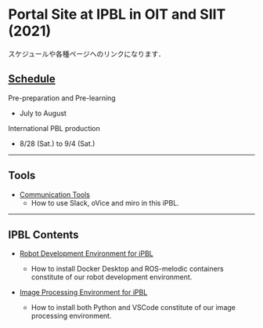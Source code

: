 #  Portal Site at IPBL in OIT and SIIT (2021) 
スケジュールや各種ページへのリンクになります．
## [Schedule](https://github.com/oit-ipbl/schedule)
Pre-preparation and Pre-learning
- July to August

International PBL production
- 8/28 (Sat.) to 9/4 (Sat.)
---
## Tools
- [Communication Tools](https://github.com/oit-ipbl/portal/blob/main/setup/commtools.md)
  - How to use Slack, oVice and miro in this iPBL.
---
## IPBL Contents
- [Robot Development Environment for iPBL](https://github.com/oit-ipbl/portal/blob/main/setup/dockerros.md)
  - How to install Docker Desktop and ROS-melodic containers constitute of our robot development environment.

- [Image Processing Environment for iPBL](https://github.com/oit-ipbl/portal/blob/main/setup/python%2Bvscode.md)
  - How to install both Python and VSCode constitute of our image processing environment.
